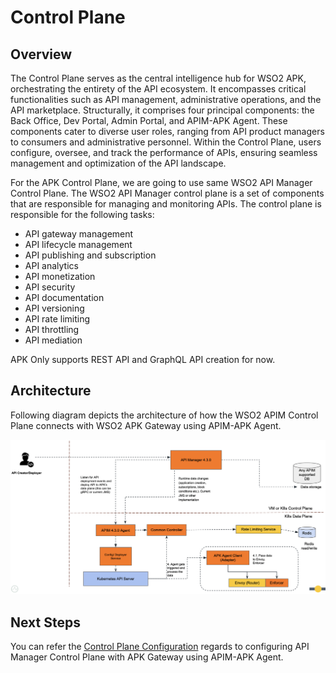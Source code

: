 # Control Plane

## Overview

The Control Plane serves as the central intelligence hub for WSO2 APK, orchestrating the entirety of the API ecosystem. It encompasses critical functionalities such as API management, administrative operations, and the API marketplace. Structurally, it comprises four principal components: the Back Office, Dev Portal, Admin Portal, and APIM-APK Agent. These components cater to diverse user roles, ranging from API product managers to consumers and administrative personnel. Within the Control Plane, users configure, oversee, and track the performance of APIs, ensuring seamless management and optimization of the API landscape.

For the APK Control Plane, we are going to use same WSO2 API Manager Control Plane. The WSO2 API Manager control plane is a set of components that are responsible for managing and monitoring APIs. The control plane is responsible for the following tasks: 

- API gateway management
- API lifecycle management
- API publishing and subscription
- API analytics
- API monetization
- API security
- API documentation
- API versioning
- API rate limiting
- API throttling
- API mediation

APK Only supports REST API and GraphQL API creation for now.

## Architecture

Following diagram depicts the architecture of how the WSO2 APIM Control Plane connects with WSO2 APK Gateway using APIM-APK Agent.

[![Architecture](../assets/img/control-plane/apk-cp-overview.png)](../assets/img/control-plane/apk-cp-overview.png)

## Next Steps

You can refer the [Control Plane Configuration](../control-plane/control-plane-configuration.md) regards to configuring API Manager Control Plane with APK Gateway using APIM-APK Agent.

    